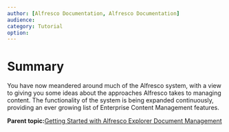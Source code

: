 ```yaml
---
author: [Alfresco Documentation, Alfresco Documentation]
audience: 
category: Tutorial
option: 
---
```


# Summary

You have now meandered around much of the Alfresco system, with a view to giving you some ideas about the approaches Alfresco takes to managing content. The functionality of the system is being expanded continuously, providing an ever growing list of Enterprise Content Management features.

**Parent topic:**[Getting Started with Alfresco Explorer Document Management](../concepts/cgs-intro.md)


